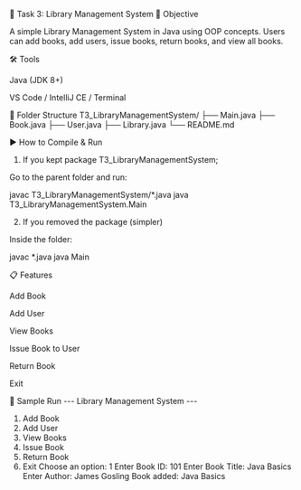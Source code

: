 📘 Task 3: Library Management System
🎯 Objective

A simple Library Management System in Java using OOP concepts. Users can add books, add users, issue books, return books, and view all books.

🛠 Tools

Java (JDK 8+)

VS Code / IntelliJ CE / Terminal

📂 Folder Structure
T3_LibraryManagementSystem/
 ├── Main.java
 ├── Book.java
 ├── User.java
 ├── Library.java
 └── README.md

▶️ How to Compile & Run
1. If you kept package T3_LibraryManagementSystem;

Go to the parent folder and run:

javac T3_LibraryManagementSystem/*.java
java T3_LibraryManagementSystem.Main

2. If you removed the package (simpler)

Inside the folder:

javac *.java
java Main

📋 Features

Add Book

Add User

View Books

Issue Book to User

Return Book

Exit

📝 Sample Run
--- Library Management System ---
1. Add Book
2. Add User
3. View Books
4. Issue Book
5. Return Book
6. Exit
Choose an option: 1
Enter Book ID: 101
Enter Book Title: Java Basics
Enter Author: James Gosling
Book added: Java Basics